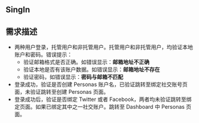 ## SingIn

##  需求描述

- 两种用户登录，托管用户和非托管用户。托管用户和非托管用户，均验证本地账户和密码。错误提示：
  - 验证邮箱格式是否正确。如错误显示：**邮箱地址不正确**
  - 验证本地是否有该账户数据。如错误显示：**邮箱地址不存在**
  - 验证密码，如错误显示：**密码与邮箱不匹配**
- 登录成功，验证是否创建 Personas 账户名，已验证跳转至绑定社交账号页面，未验证跳转至创建 Personas 页面。
- 登录成功后，验证是否绑定 Twitter 或者 Facebook，两者均未验证跳转至绑定页面。如果已绑定其中之一社交账户。跳转至 Dashboard 中 Personas 页面。


